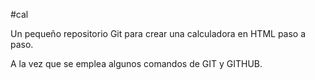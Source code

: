 #cal

Un pequeño repositorio Git para crear una calculadora
en HTML paso a paso.

A la vez que se emplea algunos comandos de GIT y GITHUB.
